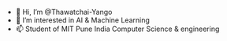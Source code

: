 - 👋 Hi, I’m @Thawatchai-Yango
- 👀 I’m interested in AI & Machine Learning
- 📫 Student of MIT Pune India Computer Science & engineering
<!---
Thawatchai-Yango/Thawatchai-Yango is a ✨ special ✨ repository because its `README.md` (this file) appears on your GitHub profile.
You can click the Preview link to take a look at your changes.
--->
